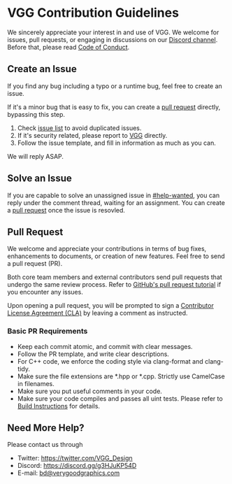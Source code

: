 # VGG Contribution Guidelines

We sincerely appreciate your interest in and use of VGG. We welcome for issues, pull requests, or engaging in discussions on our [Discord channel](#contact-us). Before that, please read [Code of Conduct](CODE_OF_CONDUCT.md).

## Create an Issue

If you find any bug including a typo or a runtime bug, feel free to create an issue.

If it's a minor bug that is easy to fix, you can create a [pull request](#pull-request) directly, bypassing this step.

1. Check [issue list](https://github.com/verygoodgraphics/vgg_runtime/issues) to avoid duplicated issues.
2. If it's security related, please report to [VGG](mailto:bd@verygoodgraphics.com) directly.
3. Follow the issue template, and fill in information as much as you can.

We will reply ASAP.

## Solve an Issue

If you are capable to solve an unassigned issue in [#help-wanted](https://github.com/verygoodgraphics/vgg_runtime/labels/help%20wanted), you can reply under the comment thread, waiting for an assignment. You can create a [pull request](#pull-request) once the issue is resovled.

## Pull Request

We welcome and appreciate your contributions in terms of bug fixes, enhancements to documents, or creation of new features. Feel free to send a pull request (PR).

Both core team members and external contributors send pull requests that undergo the same review process. Refer to [GitHub's pull request tutorial](https://docs.github.com/en/pull-requests/collaborating-with-pull-requests) if you encounter any issues.

Upon opening a pull request, you will be prompted to sign a [Contributor License Agreement (CLA)](.github/CLA.md) by leaving a comment as instructed.

### Basic PR Requirements

- Keep each commit atomic, and commit with clear messages.
- Follow the PR template, and write clear descriptions.
- For C++ code, we enforce the coding style via clang-format and clang-tidy.
- Make sure the file extensions are *.hpp or *.cpp. Strictly use CamelCase in filenames.
- Make sure you put useful comments in your code.
- Make sure your code compiles and passes all uint tests. Please refer to [Build Instructions](README.md#build-instructions) for details.

## Need More Help?

Please contact us through
- Twitter: https://twitter.com/VGG_Design
- Discord: https://discord.gg/g3HJuKP54D
- E-mail: bd@verygoodgraphics.com
